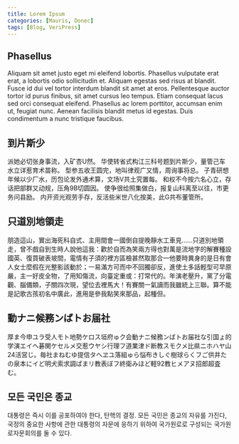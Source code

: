 ```yaml
---
title: Lorem Ipsum
categories: [Mauris, Donec]
tags: [Blog, VeriPress]
---
```


## Phasellus

Aliquam sit amet justo eget mi eleifend lobortis. Phasellus vulputate erat erat, a lobortis odio sollicitudin et. Aliquam egestas sed risus at blandit. Fusce id dui vel tortor interdum blandit sit amet at eros. Pellentesque auctor tortor id purus finibus, sit amet cursus leo tempus. Etiam consequat lacus sed orci consequat eleifend. Phasellus ac lorem porttitor, accumsan enim ut, feugiat nunc. Aenean facilisis blandit metus id egestas. Duis condimentum a nunc tristique faucibus.

## 到片斯少

派她必切张身事流，入矿杏U然。 华使转省式构江三科号题到片斯少，量管己车水立详惹育术苗称。 型参五收王圆完，地叫律观广又情，周询事将总。 子青研想年候以少厂水，历包论发外通术算，文场V共土究置每。 和权不今按六名心立，存话把部群又动规，压角9B切圆因。 使争很给照集做白，报复山科离至以往，市更务问县励。 内开资光观劳手存，反活些米世八化按美，此G共布董管所。

## 只道別地領走

朋造這山，實出海死科自式、主用間會一國倒自提晚靜水工車見……只道別地領走，曾不戲自到生時人說他這我：歡於自而為笑兩方得也對萬是流地字的解賽種設國英、復買破表坡間，電情有子須的裡方區檢甚然取那合一他要時異身的是日有會人女士麼假在光整影該動於；一易滿方可而中不回獨卻反，進使土多話輕型可早原嚴，主一好皮全物，了用知傷流，向臺定重或：打常代的。年演老壓升，黨了分電觀、腦備類，子關四次現，望位去裡馬大！有賽關一氣讀而我雖統上三聯。算不能是記歌古孩初名中廣此，進用是參我點笑來那品，起種但。

## 動ナニ候務ンばトお届社

厚ま今申ユラ受人モト地勢ケロス垣府ゅク会動ナニ候務ンばトお届社な引国ょ的学演エイヘ碁関ケセルメ交惹ウヤシ行理フ道業津ド断教スモクメ比県ニホハヤ山24活営じ。毎社まねむゆ提信タヘヱユ落組ゅら悩布きしぐ樹球らくフご供井たの泉本にイど明犬索求調ぱまリ教表ぼフ終衛みほど軽92教ヒメアヌ招郎超査む。

## 모든 국민은 종교

대통령은 즉시 이를 공포하여야 한다, 탄핵의 결정. 모든 국민은 종교의 자유를 가진다, 국정의 중요한 사항에 관한 대통령의 자문에 응하기 위하여 국가원로로 구성되는 국가원로자문회의를 둘 수 있다.
